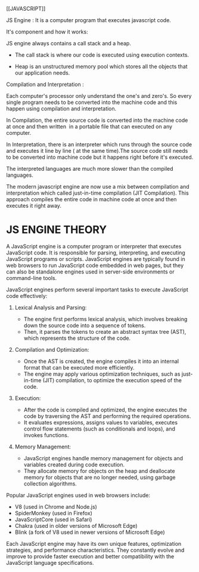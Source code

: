 [[JAVASCRIPT]]

JS Engine : It is a computer program that executes javascript code.

It's component and how it works:

JS engine always contains a call stack and a heap.

- The call stack is where our code is executed using execution contexts.

- Heap is an unstructured memory pool which stores all the objects that our application needs.

Compilation and Interpretation :

Each computer's processor only understand the one's and zero's. So every single program needs to be converted into the machine code and this happen using compilation and interpretation.

In Compilation, the entire source code is converted into the machine code at once and then written  in a portable file that can executed on any computer.

In Interpretation, there is an interpreter which runs through the source code and executes it line by line ( at the same time).The source code still needs to be converted into machine code but it happens right before it's executed.

The interpreted languages are much more slower than the compiled languages.

The modern javascript engine are now use a mix between compilation and interpretation which called just-in-time compilation (JIT Compilation). This approach compiles the entire code in machine code at once and then executes it right away.


# JS ENGINE THEORY
A JavaScript engine is a computer program or interpreter that executes JavaScript code. It is responsible for parsing, interpreting, and executing JavaScript programs or scripts. JavaScript engines are typically found in web browsers to run JavaScript code embedded in web pages, but they can also be standalone engines used in server-side environments or command-line tools.

JavaScript engines perform several important tasks to execute JavaScript code effectively:

1. Lexical Analysis and Parsing:
   - The engine first performs lexical analysis, which involves breaking down the source code into a sequence of tokens.
   - Then, it parses the tokens to create an abstract syntax tree (AST), which represents the structure of the code.

2. Compilation and Optimization:
   - Once the AST is created, the engine compiles it into an internal format that can be executed more efficiently.
   - The engine may apply various optimization techniques, such as just-in-time (JIT) compilation, to optimize the execution speed of the code.

3. Execution:
   - After the code is compiled and optimized, the engine executes the code by traversing the AST and performing the required operations.
   - It evaluates expressions, assigns values to variables, executes control flow statements (such as conditionals and loops), and invokes functions.

4. Memory Management:
   - JavaScript engines handle memory management for objects and variables created during code execution.
   - They allocate memory for objects on the heap and deallocate memory for objects that are no longer needed, using garbage collection algorithms.

Popular JavaScript engines used in web browsers include:

- V8 (used in Chrome and Node.js)
- SpiderMonkey (used in Firefox)
- JavaScriptCore (used in Safari)
- Chakra (used in older versions of Microsoft Edge)
- Blink (a fork of V8 used in newer versions of Microsoft Edge)

Each JavaScript engine may have its own unique features, optimization strategies, and performance characteristics. They constantly evolve and improve to provide faster execution and better compatibility with the JavaScript language specifications.
